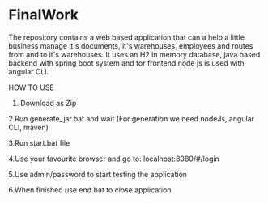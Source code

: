 # FinalWork

The repository contains a web based application that can a help a little business manage it's documents, it's warehouses, employees and routes from and to it's warehouses. It uses an H2 in memory database, java based backend with spring boot system and for frontend node js is used with angular CLI.

HOW TO USE

1. Download as Zip

2.Run generate_jar.bat and wait
    (For generation we need nodeJs, angular CLI, maven)

3.Run start.bat file

4.Use your favourite browser and go to: localhost:8080/#/login

5.Use admin/password to start testing the application

6.When finished use end.bat to close application
